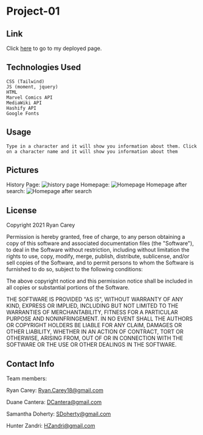 # Project-01

## Link

Click [here](https://ryancarey18.github.io/project-01/) to go to my deployed page.

## Technologies Used

    CSS (Tailwind)
    JS (moment, jquery)
    HTML
    Marvel Comics API
    MediaWiki API
    Hashify API
    Google Fonts

## Usage

    Type in a character and it will show you information about them. Click on a character name and it will show you information about them

## Pictures

History Page:
![history page](https://user-images.githubusercontent.com/86500418/139541284-35d9bda2-223c-4fff-99df-8ca3555e8c97.png)
Homepage:
![Homepage](https://user-images.githubusercontent.com/86500418/139541290-8a345b25-51de-4979-b108-4fe76b902e5d.png)
Homepage after search:
![Homepage after search](https://user-images.githubusercontent.com/86500418/139541286-3781e6a9-9904-4c4f-b547-12c9f74b8cbf.png)

## License

Copyright 2021 Ryan Carey

Permission is hereby granted, free of charge, to any person obtaining a copy of this software and associated documentation files (the "Software"), to deal in the Software without restriction, including without limitation the rights to use, copy, modify, merge, publish, distribute, sublicense, and/or sell copies of the Software, and to permit persons to whom the Software is furnished to do so, subject to the following conditions:

The above copyright notice and this permission notice shall be included in all copies or substantial portions of the Software.

THE SOFTWARE IS PROVIDED "AS IS", WITHOUT WARRANTY OF ANY KIND, EXPRESS OR IMPLIED, INCLUDING BUT NOT LIMITED TO THE WARRANTIES OF MERCHANTABILITY, FITNESS FOR A PARTICULAR PURPOSE AND NONINFRINGEMENT. IN NO EVENT SHALL THE AUTHORS OR COPYRIGHT HOLDERS BE LIABLE FOR ANY CLAIM, DAMAGES OR OTHER LIABILITY, WHETHER IN AN ACTION OF CONTRACT, TORT OR OTHERWISE, ARISING FROM, OUT OF OR IN CONNECTION WITH THE SOFTWARE OR THE USE OR OTHER DEALINGS IN THE SOFTWARE.

## Contact Info

Team members:

Ryan Carey: Ryan.Carey18@gmail.com

Duane Cantera: DCantera@gmail.com

Samantha Doherty: SDoherty@gmail.com

Hunter Zandri: HZandri@gmail.com
